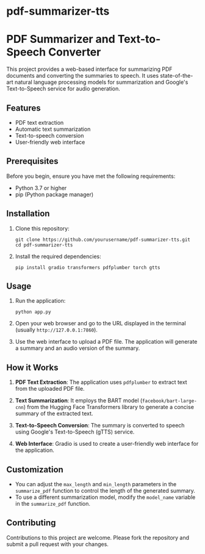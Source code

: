 ﻿# pdf-summarizer-tts
# PDF Summarizer and Text-to-Speech Converter

This project provides a web-based interface for summarizing PDF documents and converting the summaries to speech. It uses state-of-the-art natural language processing models for summarization and Google's Text-to-Speech service for audio generation.

## Features

- PDF text extraction
- Automatic text summarization
- Text-to-speech conversion
- User-friendly web interface

## Prerequisites

Before you begin, ensure you have met the following requirements:

- Python 3.7 or higher
- pip (Python package manager)

## Installation

1. Clone this repository:
   ```
   git clone https://github.com/yourusername/pdf-summarizer-tts.git
   cd pdf-summarizer-tts
   ```

2. Install the required dependencies:
   ```
   pip install gradio transformers pdfplumber torch gtts
   ```

## Usage

1. Run the application:
   ```
   python app.py
   ```

2. Open your web browser and go to the URL displayed in the terminal (usually `http://127.0.0.1:7860`).

3. Use the web interface to upload a PDF file. The application will generate a summary and an audio version of the summary.

## How it Works

1. **PDF Text Extraction**: The application uses `pdfplumber` to extract text from the uploaded PDF file.

2. **Text Summarization**: It employs the BART model (`facebook/bart-large-cnn`) from the Hugging Face Transformers library to generate a concise summary of the extracted text.

3. **Text-to-Speech Conversion**: The summary is converted to speech using Google's Text-to-Speech (gTTS) service.

4. **Web Interface**: Gradio is used to create a user-friendly web interface for the application.

## Customization

- You can adjust the `max_length` and `min_length` parameters in the `summarize_pdf` function to control the length of the generated summary.
- To use a different summarization model, modify the `model_name` variable in the `summarize_pdf` function.

## Contributing

Contributions to this project are welcome. Please fork the repository and submit a pull request with your changes.
